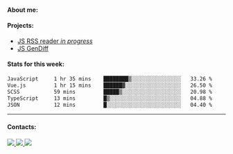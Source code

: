 #### About me:

#### Projects:
- [JS RSS reader *in progress*](https://github.com/GKoil/frontend-project-lvl3)
- [JS GenDiff](https://github.com/GKoil/GenDiff)

#### Stats for this week:
<!--START_SECTION:waka-->

```txt
JavaScript     1 hr 35 mins    ████████▒░░░░░░░░░░░░░░░░   33.26 %
Vue.js         1 hr 15 mins    ██████▓░░░░░░░░░░░░░░░░░░   26.50 %
SCSS           59 mins         █████▒░░░░░░░░░░░░░░░░░░░   20.98 %
TypeScript     13 mins         █▒░░░░░░░░░░░░░░░░░░░░░░░   04.88 %
JSON           12 mins         █░░░░░░░░░░░░░░░░░░░░░░░░   04.40 %
```

<!--END_SECTION:waka-->
---
#### Contacts:

<a target='_blank' title='LinkedIn' href="https://www.linkedin.com/in/gkoil/">
  <img src="https://img.shields.io/badge/LinkedIn-0077B5?style=for-the-badge&logo=linkedin&logoColor=white" />
</a>
<a target='_blank' title='Telegram' href="https://t.me/gkoil">
  <img src="https://img.shields.io/badge/Telegram-2CA5E0?style=for-the-badge&logo=telegram&logoColor=white" />
</a>
<a target='_blank' title='Gmail' href="mailto: gk.grigorev@gmail.com">
  <img src="https://img.shields.io/badge/Gmail-D14836?style=for-the-badge&logo=gmail&logoColor=white" />
</a>

